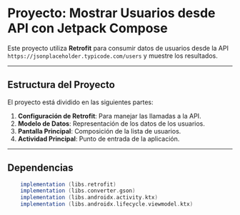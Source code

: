 # Proyecto: Mostrar Usuarios desde API con Jetpack Compose

Este proyecto utiliza **Retrofit** para consumir datos de usuarios desde la API `https://jsonplaceholder.typicode.com/users` y muestre los resultados.

---

## Estructura del Proyecto

El proyecto está dividido en las siguientes partes:

1. **Configuración de Retrofit**: Para manejar las llamadas a la API.
2. **Modelo de Datos**: Representación de los datos de los usuarios.
3. **Pantalla Principal**: Composición de la lista de usuarios.
4. **Actividad Principal**: Punto de entrada de la aplicación.

---

## Dependencias
```gradle
    implementation (libs.retrofit)
    implementation (libs.converter.gson)
    implementation (libs.androidx.activity.ktx)
    implementation (libs.androidx.lifecycle.viewmodel.ktx)
